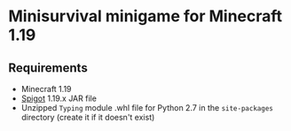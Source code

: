 # Minisurvival minigame for Minecraft 1.19

## Requirements

- Minecraft 1.19
- [Spigot](https://www.spigotmc.org/) 1.19.x JAR file
- Unzipped `Typing` module .whl file for Python 2.7 in the `site-packages` directory (create it if it doesn't exist)
